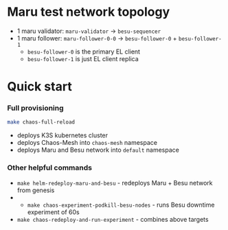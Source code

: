 
# Maru test network topology

- 1 maru validator: `maru-validator` -> `besu-sequencer`
- 1 maru follower: `maru-follower-0-0` -> `besu-follower-0` + `besu-follower-1`
   - `besu-follower-0` is the primary EL client
   - `besu-follower-1` is just EL client replica

# Quick start

### Full provisioning

```bash
make chaos-full-reload
```

- deploys K3S kubernetes cluster
- deploys Chaos-Mesh into `chaos-mesh` namespace
- deploys Maru and Besu network into `default` namespace

### Other helpful commands

- `make helm-redeploy-maru-and-besu` - redeploys Maru + Besu network from genesis
- - `make chaos-experiment-podkill-besu-nodes` - runs Besu downtime experiment of 60s
- `make chaos-redeploy-and-run-experiment` - combines above targets

